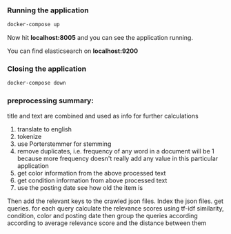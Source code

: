 ### Running the application
```sh
docker-compose up
```
Now hit **localhost:8005** and you can see the application running.

You can find elasticsearch on **localhost:9200**


### Closing the application

```sh
docker-compose down
```


### preprocessing summary:

title and text are combined and used as info for further calculations
1. translate to english
2. tokenize
3. use Porterstemmer for stemming
4. remove duplicates, i.e. frequency of any word in a document will be 1 because more frequency doesn't really add any value in this particular application
5. get color information from the above processed text
6. get condition information from above processed text
7. use the posting date see how old the item is


Then add the relevant keys to the crawled json files. 
Index the json files.
get queries. 
  for each query calculate the relevance scores using tf-idf similarity, condition, color and posting date
  then group the queries according according to average relevance score and the distance between them
